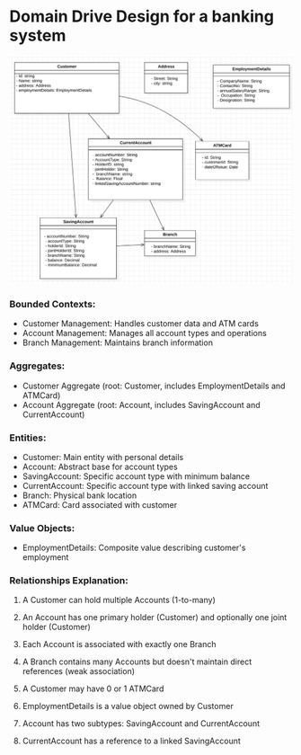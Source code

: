# Domain Drive Design for a banking system

![alt text](DDD.png)

### Bounded Contexts:
- Customer Management: Handles customer data and ATM cards
- Account Management: Manages all account types and operations
- Branch Management: Maintains branch information

### Aggregates:
- Customer Aggregate (root: Customer, includes EmploymentDetails and ATMCard)
- Account Aggregate (root: Account, includes SavingAccount and CurrentAccount)

### Entities:
- Customer: Main entity with personal details
- Account: Abstract base for account types
- SavingAccount: Specific account type with minimum balance
- CurrentAccount: Specific account type with linked saving account 
- Branch: Physical bank location
- ATMCard: Card associated with customer

### Value Objects: 
- EmploymentDetails: Composite value describing customer's employment 
 
### Relationships Explanation:
1. A Customer can hold multiple Accounts (1-to-many)
2. An Account has one primary holder (Customer) and optionally one joint holder (Customer)
3. Each Account is associated with exactly one Branch

4. A Branch contains many Accounts but doesn't maintain direct references (weak association)

5. A Customer may have 0 or 1 ATMCard

6. EmploymentDetails is a value object owned by Customer

7. Account has two subtypes: SavingAccount and CurrentAccount

8. CurrentAccount has a reference to a linked SavingAccount